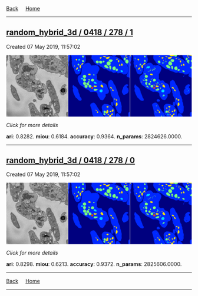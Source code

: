 
[Back](..)&nbsp;&nbsp;&nbsp;&nbsp;&nbsp;[Home](https://leapmanlab.github.io/snapshots)

---

<div class="summary"><a href="1"><h2>random_hybrid_3d / 0418 / 278 / 1</h2></a><p>Created 07 May 2019, 11:57:02
</p><a href="1"><img src="1/media/summary.png" align="center"></a><p>
<i>Click for more details</i>
</p></div>

**ari**: 0.8282. **miou**: 0.6184. **accuracy**: 0.9364. **n_params**: 2824626.0000. 

---

<div class="summary"><a href="0"><h2>random_hybrid_3d / 0418 / 278 / 0</h2></a><p>Created 07 May 2019, 11:57:02
</p><a href="0"><img src="0/media/summary.png" align="center"></a><p>
<i>Click for more details</i>
</p></div>

**ari**: 0.8298. **miou**: 0.6213. **accuracy**: 0.9372. **n_params**: 2825606.0000. 

---

[Back](..)&nbsp;&nbsp;&nbsp;&nbsp;&nbsp;[Home](https://leapmanlab.github.io/snapshots)

---